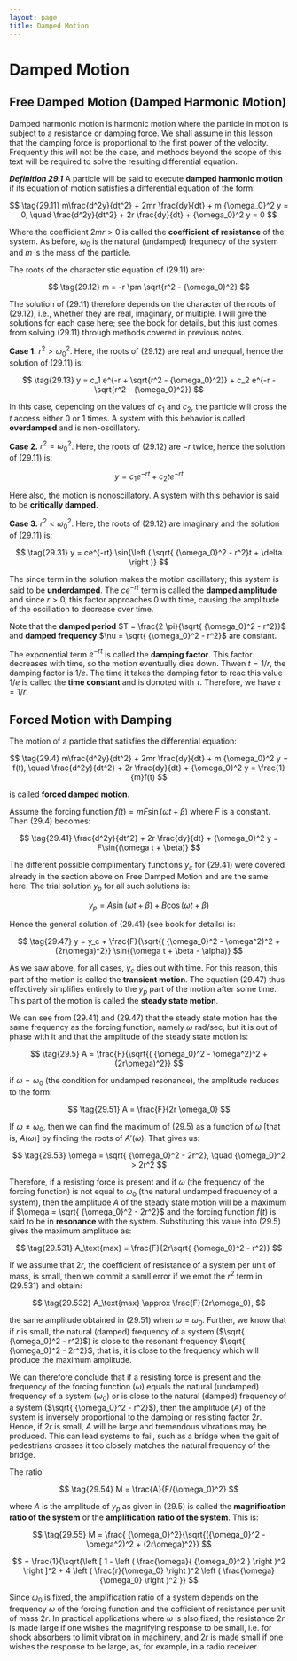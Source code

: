 ```yaml
---
layout: page
title: Damped Motion
---
```


# Damped Motion

## Free Damped Motion (Damped Harmonic Motion)

Damped harmonic motion is harmonic motion where the particle in motion is subject to a resistance or damping force. We shall assume in this lesson that the damping force is proportional to the first power of the velocity. Frequently this will not be the case, and methods beyond the scope of this text will be required to solve the resulting differential equation.

***Definition 29.1*** A particle will be said to execute **damped harmonic motion** if its equation of motion satisfies a differential equation of the form:

$$ \tag{29.11} m\frac{d^2y}{dt^2} + 2mr \frac{dy}{dt} + m {\omega_0}^2 y = 0, \quad \frac{d^2y}{dt^2} + 2r \frac{dy}{dt} + {\omega_0}^2 y = 0 $$

Where the coefficient $2mr > 0$ is called the **coefficient of resistance** of the system. As before, $\omega_0$ is the natural (undamped) frequnecy of the system and $m$ is the mass of the particle.

The roots of the characteristic equation of $(29.11)$ are:

$$ \tag{29.12} m = -r \pm \sqrt{r^2 - {\omega_0}^2} $$

The solution of $(29.11)$ therefore depends on the character of the roots of $(29.12)$, i.e., whether they are real, imaginary, or multiple. I will give the solutions for each case here; see the book for details, but this just comes from solving $(29.11)$ through methods covered in previous notes.

**Case 1.** $r^2 > {\omega_0}^2$. Here, the roots of $(29.12)$ are real and unequal, hence the solution of $(29.11)$ is:

$$ \tag{29.13} y =  c_1 e^{-r + \sqrt{r^2 - {\omega_0}^2}} + c_2 e^{-r - \sqrt{r^2 - {\omega_0}^2}} $$

In this case, depending on the values of $c_1$ and $c_2$, the particle will cross the $t$ access either $0$ or $1$ times. A system with this behavior is called **overdamped** and is non-oscillatory.

**Case 2.** $r^2 = {\omega_0}^2$. Here, the roots of $(29.12)$ are $-r$ twice, hence the solution of $(29.11)$ is:

$$ \tag{29.2} y = c_1 e^{-rt} + c_2 t e^{-rt} $$

Here also, the motion is nonoscillatory. A system with this behavior is said to be **critically damped**.

**Case 3.** $r^2 < {\omega_0}^2$. Here, the roots of $(29.12)$ are imaginary and the solution of $(29.11)$ is:

$$ \tag{29.31} y = ce^{-rt} \sin{\left ( \sqrt{ {\omega_0}^2 - r^2}t + \delta \right )} $$

The since term in the solution makes the motion oscillatory; this system is said to be **underdamped**.  The $ce^{-rt}$ term is called the **damped amplitude** and since $r > 0$, this factor approaches 0 with time, causing the amplitude of the oscillation to decrease over time.

Note that the **damped period** $T = \frac{2 \pi}{\sqrt{ {\omega_0}^2 - r^2}}$ and **damped frequency** $\nu =  \sqrt{ {\omega_0}^2 - r^2}$ are constant.

The exponential term $e^{-rt}$ is called the **damping factor**. This factor decreases with time, so the motion eventually dies down. Thwen $t = 1/r$, the damping factor is $1/e$. The time it takes the damping fator to reac this value $1/e$ is called the **time constant** and is donoted with $\tau$. Therefore, we have $\tau = 1/r$.

## Forced Motion with Damping

The motion of a particle that satisfies the differential equation:

$$ \tag{29.4} m\frac{d^2y}{dt^2} + 2mr \frac{dy}{dt} + m {\omega_0}^2 y = f(t), \quad \frac{d^2y}{dt^2} + 2r \frac{dy}{dt} + {\omega_0}^2 y = \frac{1}{m}f(t) $$

is called **forced damped motion**.

Assume the forcing function $f(t) = mF\sin{(\omega t + \beta)}$ where $F$ is a constant. Then $(29.4)$ becomes:

$$ \tag{29.41} \frac{d^2y}{dt^2} + 2r \frac{dy}{dt} + {\omega_0}^2 y = F\sin{(\omega t + \beta)} $$

The different possible complimentary functions $y_c$ for $(29.41)$ were covered already in the section above on Free Damped Motion and are the same here. The trial solution $y_p$ for all such solutions is:

$$ \tag{29.42} y_p = A\sin{(\omega t + \beta)} + B\cos{(\omega t + \beta)} $$

Hence the general solution of $(29.41)$ (see book for details) is:

$$ \tag{29.47} y = y_c + \frac{F}{\sqrt{( {\omega_0}^2 - \omega^2)^2 + (2r\omega)^2}} \sin{(\omega t + \beta - \alpha)} $$

As we saw above, for all cases, $y_c$ dies out with time. For this reason, this part of the motion is called the **transient motion**. The equation $(29.47)$ thus effectively simplifies entirely to the $y_p$ part of the motion after some time. This part of the motion is called the **steady state motion**.

We can see from $(29.41)$ and $(29.47)$ that the steady state motion has the same frequency as the forcing function, namely $\omega$ rad/sec, but it is out of phase with it and that the amplitude of the steady state motion is:

$$ \tag{29.5} A = \frac{F}{\sqrt{( {\omega_0}^2 - \omega^2)^2 + (2r\omega)^2}} $$

if $\omega = \omega_0$ (the condition for undamped resonance), the amplitude reduces to the form:

$$ \tag{29.51} A = \frac{F}{2r \omega_0} $$

If $\omega \neq \omega_0$, then we can find the maximum of $(29.5)$ as a function of $\omega$ [that is, $A(\omega)$] by finding the roots of $A'(\omega)$. That gives us:

$$ \tag{29.53} \omega = \sqrt{ {\omega_0}^2 - 2r^2}, \quad {\omega_0}^2 > 2r^2 $$

Therefore, if a resisting force is present and if $\omega$ (the frequency of the forcing function) is not equal to $\omega_0$ (the natural undamped frequency of a system), then the amplitude $A$ of the steady state motion will be a maximum if $\omega = \sqrt{ {\omega_0}^2 - 2r^2}$ and the forcing function $f(t)$ is said to be in **resonance** with the system. Substituting this value into $(29.5)$ gives the maximum amplitude as:

$$ \tag{29.531} A_\text{max} = \frac{F}{2r\sqrt{ {\omega_0}^2 - r^2}} $$

If we assume that $2r$, the coefficient of resistance of a system per unit of mass, is small, then we commit a samll error if we emot the $r^2$ term in $(29.531)$ and obtain:

$$ \tag{29.532} A_\text{max} \approx \frac{F}{2r\omega_0}, $$

the same amplitude obtained in $(29.51)$ when $\omega = \omega_0$. Further, we know that if $r$ is small, the natural (damped) frequency of a system ($\sqrt{ {\omega_0}^2 - r^2}$) is close to the resonant frequency $\sqrt{ {\omega_0}^2 - 2r^2}$, that is, it is close to the frequency which will produce the maximum amplitude.

We can therefore conclude that if a resisting force is present and the frequency of the forcing function ($\omega$) equals the natural (undamped) frequency of a system ($\omega_0$) or is close to the natural (damped) frequency of a system ($\sqrt{ {\omega_0}^2 - r^2}$), then the amplitude ($A$) of the system is inversely proportional to the damping or resisting factor $2r$. Hence, if $2r$ is small, $A$ will be large and tremendous vibrations may be produced. This can lead systems to fail, such as a bridge when the gait of pedestrians crosses it too closely matches the natural frequency of the bridge.


The ratio

$$ \tag{29.54} M = \frac{A}{F/{\omega_0}^2} $$

where $A$ is the amplitude of $y_p$ as given in $(29.5)$ is called the **magnification ratio of the system** or the **amplification ratio of the system**. This is:

$$ \tag{29.55} M = \frac{ {\omega_0}^2}{\sqrt{({\omega_0}^2 - \omega^2)^2 + (2r\omega)^2}} $$

$$ = \frac{1}{\sqrt{\left [ 1 - \left ( \frac{\omega}{ {\omega_0}^2 } \right )^2 \right ]^2  + 4 \left ( \frac{r}{\omega_0} \right )^2 \left ( \frac{\omega}{\omega_0} \right )^2 }} $$

Since $\omega_0$ is fixed, the amplification ratio of a system depends on the frequency $\omega$ of the forcing function and the cofficient of resistance per unit of mass $2r$. In practical applications where $\omega$ is also fixed, the resistance $2r$ is made large if one wishes the magnifying response to be small, i.e. for shock absorbers to limit vibration in machinery, and $2r$ is made small if one wishes the response to be large, as, for example, in a radio receiver.
